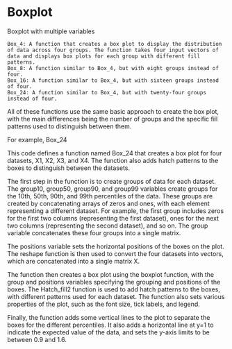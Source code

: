 # Boxplot
Boxplot with multiple variables

    Box_4: A function that creates a box plot to display the distribution of data across four groups. The function takes four input vectors of data and displays box plots for each group with different fill patterns.
    Box_8: A function similar to Box_4, but with eight groups instead of four.
    Box_16: A function similar to Box_4, but with sixteen groups instead of four.
    Box_24: A function similar to Box_4, but with twenty-four groups instead of four.

All of these functions use the same basic approach to create the box plot, with the main differences being the number of groups and the specific fill patterns used to distinguish between them.


For example, Box_24

This code defines a function named Box_24 that creates a box plot for four datasets, X1, X2, X3, and X4. The function also adds hatch patterns to the boxes to distinguish between the datasets.

The first step in the function is to create groups of data for each dataset. The group10, group50, group90, and group99 variables create groups for the 10th, 50th, 90th, and 99th percentiles of the data. These groups are created by concatenating arrays of zeros and ones, with each element representing a different dataset. For example, the first group includes zeros for the first two columns (representing the first dataset), ones for the next two columns (representing the second dataset), and so on. The group variable concatenates these four groups into a single matrix.

The positions variable sets the horizontal positions of the boxes on the plot. The reshape function is then used to convert the four datasets into vectors, which are concatenated into a single matrix X.

The function then creates a box plot using the boxplot function, with the group and positions variables specifying the grouping and positions of the boxes. The Hatch_fill2 function is used to add hatch patterns to the boxes, with different patterns used for each dataset. The function also sets various properties of the plot, such as the font size, tick labels, and legend.

Finally, the function adds some vertical lines to the plot to separate the boxes for the different percentiles. It also adds a horizontal line at y=1 to indicate the expected value of the data, and sets the y-axis limits to be between 0.9 and 1.6.